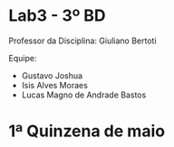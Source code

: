 # Lab3 - 3º BD

Professor da Disciplina: Giuliano Bertoti 

 

Equipe:
 - Gustavo Joshua
 - Isis Alves Moraes
 - Lucas Magno de Andrade Bastos


# 1ª Quinzena de maio
